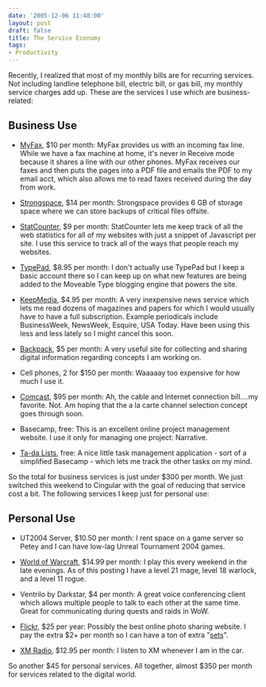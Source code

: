 ```yaml
---
date: '2005-12-06 11:48:00'
layout: post
draft: false
title: The Service Economy
tags:
- Productivity
---
```


Recently, I realized that most of my monthly bills are for recurring services. Not including landline telephone bill, electric bill, or gas bill, my monthly service charges add up. These are the services I use which are business-related:

## Business Use

  * [MyFax](http://www.myfax.com), $10 per month: MyFax provides us with an incoming fax line. While we have a fax machine at home, it's never in Receive mode because it shares a line with our other phones. MyFax receives our faxes and then puts the pages into a PDF file and emails the PDF to my email acct, which also allows me to read faxes received during the day from work.


  * [Strongspace](http://www.strongspace.com), $14 per month: Strongspace provides 6 GB of storage space where we can store backups of critical files offsite.


  * [StatCounter](http://www.statcounter.com), $9 per month: StatCounter lets me keep track of all the web statistics for all of my websites with just a snippet of Javascript per site. I use this service to track all of the ways that people reach my websites.


  * [TypePad](http://www.typepad.com), $8.95 per month: I don't actually use TypePad but I keep a basic account there so I can keep up on what new features are being added to the Moveable Type blogging engine that powers the site.


  * [KeepMedia](http://www.keepmedia.com), $4.95 per month: A very inexpensive news service which lets me read dozens of magazines and papers for which I would usually have to have a full subscription. Example periodicals include BusinessWeek, NewsWeek, Esquire, USA Today. Have been using this less and less lately so I might cancel this soon.


  * [Backpack](http://www.backpackit.com), $5 per month: A very useful site for collecting and sharing digital information regarding concepts I am working on.


  * Cell phones, 2 for $150 per month: Waaaaay too expensive for how much I use it.


  * [Comcast](http://www.comcast.com), $95 per month: Ah, the cable and Internet connection bill....my favorite. Not. Am hoping that the a la carte channel selection concept goes through soon.


  * Basecamp, free: This is an excellent online project management website. I use it only for managing one project: Narrative.


  * [Ta-da Lists](http://www.tadalist.com), free: A nice little task management application - sort of a simplified Basecamp - which lets me track the other tasks on my mind.




So the total for business services is just under $300 per month. We just switched this weekend to Cingular with the goal of reducing that service cost a bit. The following services I keep just for personal use:




## Personal Use






  * UT2004 Server, $10.50 per month: I rent space on a game server so Petey and I can have low-lag Unreal Tournament 2004 games.


  * [World of Warcraft](http://www.worldofwarcraft.com/), $14.99 per month: I play this every weekend in the late evenings. As of this posting I have a level 21 mage, level 18 warlock, and a level 11 rogue.


  * Ventrilo by Darkstar, $4 per month: A great voice conferencing client which allows multiple people to talk to each other at the same time. Great for communicating during quests and raids in WoW.


  * [Flickr](http://www.flickr.com), $25 per year: Possibly the best online photo sharing website. I pay the extra $2+ per month so I can have a ton of extra "[sets](http://www.flickr.com/photos/forkbender/sets/)".


  * [XM Radio](http://www.xmradio.com), $12.95 per month: I listen to XM whenever I am in the car.




So another $45 for personal services. All together, almost $350 per month for services related to the digital world.




